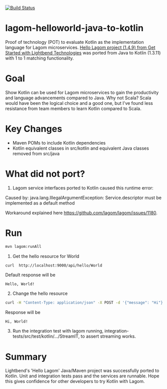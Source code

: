 [![Build Status](https://travis-ci.org/dustinsand/lagom-helloworld-java-to-kotlin.svg?branch=master)](https://travis-ci.org/dustinsand/lagom-helloworld-java-to-kotlin)

# lagom-helloworld-java-to-kotlin
Proof of technology (POT) to evaluate Kotlin as the implementation language for Lagom microservices. [Hello Lagom project (1.4.9) from Get Started with Lightbend Technologies](https://developer.lightbend.com/start/?group=lagom&project=lagom-java-maven) was ported from Java to Kotlin (1.3.11) with 1 to 1 matching functionality.

# Goal
Show Kotlin can be used for Lagom microservices to gain the productivity and language advancements compared to Java. Why not Scala?  Scala would have been the logical choice and a good one, but I've found less resistance from team members to learn Kotlin compared to Scala.   


# Key Changes
* Maven POMs to include Kotlin dependencies
* Kotlin equivalent classes in src/kotlin and equivalent Java classes removed from src/java

# What did not port?

1. Lagom service interfaces ported to Kotlin caused this runtime error:

Caused by: java.lang.IllegalArgumentException: Service.descriptor must be implemented as a default method

Workaround explained here https://github.com/lagom/lagom/issues/1180.
   

# Run

```bash
mvn lagom:runAll
```

1) Get the hello resource for World
```bash
curl  http://localhost:9000/api/hello/World
```
Default response will be
```
Hello, World!
```

2) Change the hello resource
```bash
curl -H "Content-Type: application/json" -X POST -d '{"message": "Hi"}' http://localhost:9000/api/hello/World
```
Response will be
```
Hi, World!
```

3) Run the integration test with lagom running, integration-tests/src/test/kotlin/.../StreamIT, to assert streaming works.


# Summary

Lightbend's 'Hello Lagom' Java/Maven project was successfully ported to Kotlin. Unit and integration tests pass and the services are runnable.  Hope this gives confidence for other developers to try Kotlin with Lagom.
